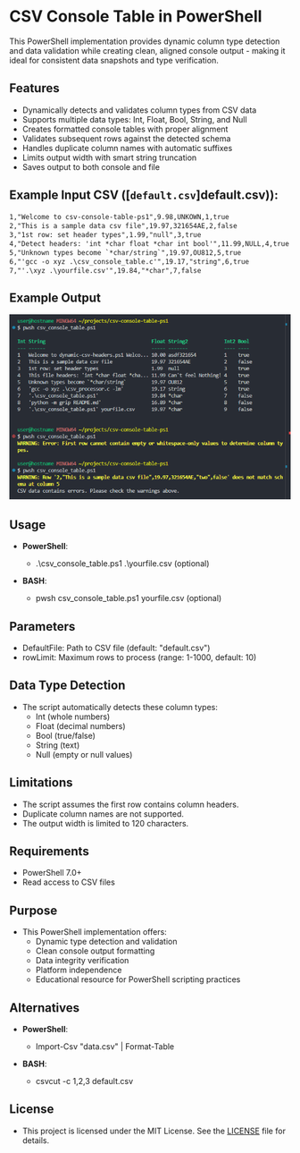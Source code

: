 # CSV Console Table in PowerShell
This PowerShell implementation provides dynamic column type detection and data validation while creating clean, aligned console output - making it ideal for consistent data snapshots and type verification.

## Features
- Dynamically detects and validates column types from CSV data
- Supports multiple data types: Int, Float, Bool, String, and Null
- Creates formatted console tables with proper alignment
- Validates subsequent rows against the detected schema
- Handles duplicate column names with automatic suffixes
- Limits output width with smart string truncation
- Saves output to both console and file

## Example Input CSV ([`default.csv`]default.csv)):
```csv
1,"Welcome to csv-console-table-ps1",9.98,UNKOWN,1,true
2,"This is a sample data csv file",19.97,321654AE,2,false
3,"1st row: set header types",1.99,"null",3,true
4,"Detect headers: 'int *char float *char int bool'",11.99,NULL,4,true
5,"Unknown types become `*char/string`",19.97,OU812,5,true
6,"'gcc -o xyz .\csv_console_table.c'",19.17,"string",6,true
7,"'.\xyz .\yourfile.csv'",19.84,"*char",7,false
```

## Example Output 
![Console Output](screenshots/csv_console_ps1.png)

## Usage
- **PowerShell**:
   - .\csv_console_table.ps1 .\yourfile.csv (optional)

- **BASH**:
   - pwsh csv_console_table.ps1 yourfile.csv (optional)

## Parameters
 - DefaultFile: Path to CSV file (default: "default.csv")
 - rowLimit: Maximum rows to process (range: 1-1000, default: 10)

## Data Type Detection
- The script automatically detects these column types:
   - Int (whole numbers)
   - Float (decimal numbers)
   - Bool (true/false)
   - String (text)
   - Null (empty or null values)

## Limitations
- The script assumes the first row contains column headers.
- Duplicate column names are not supported.
- The output width is limited to 120 characters.

## Requirements
- PowerShell 7.0+
- Read access to CSV files

## Purpose
- This PowerShell implementation offers:
   - Dynamic type detection and validation
   - Clean console output formatting
   - Data integrity verification
   - Platform independence
   - Educational resource for PowerShell scripting practices

## Alternatives
- **PowerShell**:
   - Import-Csv "data.csv" | Format-Table

- **BASH**:
   - csvcut -c 1,2,3 default.csv

## License
 - This project is licensed under the MIT License. See the [LICENSE](LICENSE) file for details.
